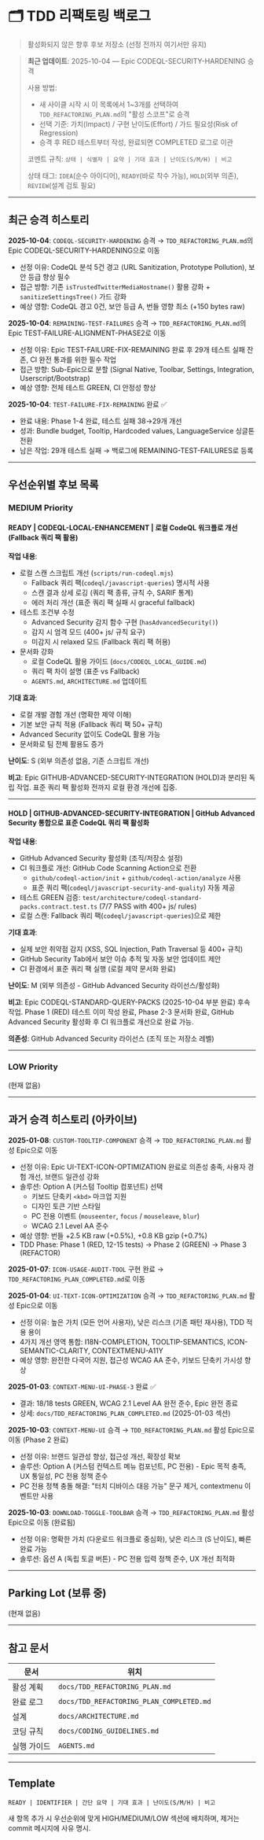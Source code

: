 # 🗂️ TDD 리팩토링 백로그

> 활성화되지 않은 향후 후보 저장소 (선정 전까지 여기서만 유지)

> **최근 업데이트**: 2025-10-04 — Epic CODEQL-SECURITY-HARDENING 승격
>
> 사용 방법:
>
> - 새 사이클 시작 시 이 목록에서 1~3개를 선택하여 `TDD_REFACTORING_PLAN.md`의
>   "활성 스코프"로 승격
> - 선택 기준: 가치(Impact) / 구현 난이도(Effort) / 가드 필요성(Risk of
>   Regression)
> - 승격 후 RED 테스트부터 작성, 완료되면 COMPLETED 로그로 이관
>
> 코멘트 규칙: `상태 | 식별자 | 요약 | 기대 효과 | 난이도(S/M/H) | 비고`
>
> 상태 태그: `IDEA`(순수 아이디어), `READY`(바로 착수 가능), `HOLD`(외부 의존),
> `REVIEW`(설계 검토 필요)

---

## 최근 승격 히스토리

**2025-10-04**: `CODEQL-SECURITY-HARDENING` 승격 → `TDD_REFACTORING_PLAN.md`의
Epic CODEQL-SECURITY-HARDENING으로 이동

- 선정 이유: CodeQL 분석 5건 경고 (URL Sanitization, Prototype Pollution), 보안
  등급 향상 필수
- 접근 방향: 기존 `isTrustedTwitterMediaHostname()` 활용 강화 +
  `sanitizeSettingsTree()` 가드 강화
- 예상 영향: CodeQL 경고 0건, 보안 등급 A, 번들 영향 최소 (+150 bytes raw)

**2025-10-04**: `REMAINING-TEST-FAILURES` 승격 → `TDD_REFACTORING_PLAN.md`의
Epic TEST-FAILURE-ALIGNMENT-PHASE2로 이동

- 선정 이유: Epic TEST-FAILURE-FIX-REMAINING 완료 후 29개 테스트 실패 잔존, CI
  완전 통과를 위한 필수 작업
- 접근 방향: Sub-Epic으로 분할 (Signal Native, Toolbar, Settings, Integration,
  Userscript/Bootstrap)
- 예상 영향: 전체 테스트 GREEN, CI 안정성 향상

**2025-10-04**: `TEST-FAILURE-FIX-REMAINING` 완료 ✅

- 완료 내용: Phase 1-4 완료, 테스트 실패 38→29개 개선
- 성과: Bundle budget, Tooltip, Hardcoded values, LanguageService 싱글톤 전환
- 남은 작업: 29개 테스트 실패 → 백로그에 REMAINING-TEST-FAILURES로 등록

---

## 우선순위별 후보 목록

### MEDIUM Priority

#### READY | CODEQL-LOCAL-ENHANCEMENT | 로컬 CodeQL 워크플로 개선 (Fallback 쿼리 팩 활용)

**작업 내용**:

- 로컬 스캔 스크립트 개선 (`scripts/run-codeql.mjs`)
  - Fallback 쿼리 팩(`codeql/javascript-queries`) 명시적 사용
  - 스캔 결과 상세 로깅 (쿼리 팩 종류, 규칙 수, SARIF 통계)
  - 에러 처리 개선 (표준 쿼리 팩 실패 시 graceful fallback)
- 테스트 조건부 수정
  - Advanced Security 감지 함수 구현 (`hasAdvancedSecurity()`)
  - 감지 시 엄격 모드 (400+ js/ 규칙 요구)
  - 미감지 시 relaxed 모드 (Fallback 쿼리 팩 허용)
- 문서화 강화
  - 로컬 CodeQL 활용 가이드 (`docs/CODEQL_LOCAL_GUIDE.md`)
  - 쿼리 팩 차이 설명 (표준 vs Fallback)
  - `AGENTS.md`, `ARCHITECTURE.md` 업데이트

**기대 효과**:

- 로컬 개발 경험 개선 (명확한 제약 이해)
- 기본 보안 규칙 적용 (Fallback 쿼리 팩 50+ 규칙)
- Advanced Security 없이도 CodeQL 활용 가능
- 문서화로 팀 전체 활용도 증가

**난이도**: S (외부 의존성 없음, 기존 스크립트 개선)

**비고**: Epic GITHUB-ADVANCED-SECURITY-INTEGRATION (HOLD)과 분리된 독립 작업.
표준 쿼리 팩 활성화 전까지 로컬 환경 개선에 집중.

---

#### HOLD | GITHUB-ADVANCED-SECURITY-INTEGRATION | GitHub Advanced Security 통합으로 표준 CodeQL 쿼리 팩 활성화

**작업 내용**:

- GitHub Advanced Security 활성화 (조직/저장소 설정)
- CI 워크플로 개선: GitHub Code Scanning Action으로 전환
  - `github/codeql-action/init` + `github/codeql-action/analyze` 사용
  - 표준 쿼리 팩(`codeql/javascript-security-and-quality`) 자동 제공
- 테스트 GREEN 검증: `test/architecture/codeql-standard-packs.contract.test.ts`
  (7/7 PASS with 400+ js/ rules)
- 로컬 스캔: Fallback 쿼리 팩(`codeql/javascript-queries`)으로 제한

**기대 효과**:

- 실제 보안 취약점 감지 (XSS, SQL Injection, Path Traversal 등 400+ 규칙)
- GitHub Security Tab에서 보안 이슈 추적 및 자동 보안 업데이트 제안
- CI 환경에서 표준 쿼리 팩 실행 (로컬 제약 문서화 완료)

**난이도**: M (외부 의존성 - GitHub Advanced Security 라이선스/활성화)

**비고**: Epic CODEQL-STANDARD-QUERY-PACKS (2025-10-04 부분 완료) 후속 작업.
Phase 1 (RED) 테스트 이미 작성 완료, Phase 2-3 문서화 완료, GitHub Advanced
Security 활성화 후 CI 워크플로 개선으로 완료 가능.

**의존성**: GitHub Advanced Security 라이선스 (조직 또는 저장소 레벨)

---

### LOW Priority

(현재 없음)

---

## 과거 승격 히스토리 (아카이브)

**2025-01-08**: `CUSTOM-TOOLTIP-COMPONENT` 승격 → `TDD_REFACTORING_PLAN.md` 활성
Epic으로 이동

- 선정 이유: Epic UI-TEXT-ICON-OPTIMIZATION 완료로 의존성 충족, 사용자 경험
  개선, 브랜드 일관성 강화
- 솔루션: Option A (커스텀 Tooltip 컴포넌트) 선택
  - 키보드 단축키 `<kbd>` 마크업 지원
  - 디자인 토큰 기반 스타일
  - PC 전용 이벤트 (`mouseenter`, `focus` / `mouseleave`, `blur`)
  - WCAG 2.1 Level AA 준수
- 예상 영향: 번들 +2.5 KB raw (+0.5%), +0.8 KB gzip (+0.7%)
- TDD Phase: Phase 1 (RED, 12-15 tests) → Phase 2 (GREEN) → Phase 3 (REFACTOR)

**2025-01-07**: `ICON-USAGE-AUDIT-TOOL` 구현 완료 →
`TDD_REFACTORING_PLAN_COMPLETED.md`로 이동

**2025-01-04**: `UI-TEXT-ICON-OPTIMIZATION` 승격 → `TDD_REFACTORING_PLAN.md`
활성 Epic으로 이동

- 선정 이유: 높은 가치 (모든 언어 사용자), 낮은 리스크 (기존 패턴 재사용), TDD
  적용 용이
- 4가지 개선 영역 통합: I18N-COMPLETION, TOOLTIP-SEMANTICS,
  ICON-SEMANTIC-CLARITY, CONTEXTMENU-A11Y
- 예상 영향: 완전한 다국어 지원, 접근성 WCAG AA 준수, 키보드 단축키 가시성 향상

**2025-01-03**: `CONTEXT-MENU-UI-PHASE-3` 완료 ✅

- 결과: 18/18 tests GREEN, WCAG 2.1 Level AA 완전 준수, Epic 완전 종료
- 상세: `docs/TDD_REFACTORING_PLAN_COMPLETED.md` (2025-01-03 섹션)

**2025-10-03**: `CONTEXT-MENU-UI` 승격 → `TDD_REFACTORING_PLAN.md` 활성 Epic으로
이동 (Phase 2 완료)

- 선정 이유: 브랜드 일관성 향상, 접근성 개선, 확장성 확보
- 솔루션: Option A (커스텀 컨텍스트 메뉴 컴포넌트, PC 전용) - Epic 목적 충족, UX
  통일성, PC 전용 정책 준수
- PC 전용 정책 충돌 해결: "터치 디바이스 대응 가능" 문구 제거, contextmenu
  이벤트만 사용

**2025-10-03**: `DOWNLOAD-TOGGLE-TOOLBAR` 승격 → `TDD_REFACTORING_PLAN.md` 활성
Epic으로 이동 (완료됨)

- 선정 이유: 명확한 가치 (다운로드 워크플로 중심화), 낮은 리스크 (S 난이도),
  빠른 완료 가능
- 솔루션: 옵션 A (독립 토글 버튼) - PC 전용 입력 정책 준수, UX 개선 최적화

---

## Parking Lot (보류 중)

(현재 없음)

---

## 참고 문서

| 문서        | 위치                                     |
| ----------- | ---------------------------------------- |
| 활성 계획   | `docs/TDD_REFACTORING_PLAN.md`           |
| 완료 로그   | `docs/TDD_REFACTORING_PLAN_COMPLETED.md` |
| 설계        | `docs/ARCHITECTURE.md`                   |
| 코딩 규칙   | `docs/CODING_GUIDELINES.md`              |
| 실행 가이드 | `AGENTS.md`                              |

---

## Template

```text
READY | IDENTIFIER | 간단 요약 | 기대 효과 | 난이도(S/M/H) | 비고
```

새 항목 추가 시 우선순위에 맞게 HIGH/MEDIUM/LOW 섹션에 배치하며, 제거는 commit
메시지에 사유 명시.

